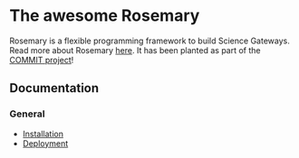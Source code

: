 # The awesome Rosemary

Rosemary is a flexible programming framework to build Science Gateways. Read more about Rosemary [here](http://www.ebioscience.amc.nl/gateways/rosemary/).
It has been planted as part of the [COMMIT project](http://commit-nl.nl/)!

## Documentation

### General
* [Installation](docs/general/install.md)
* [Deployment](docs/general/deploy.md)


